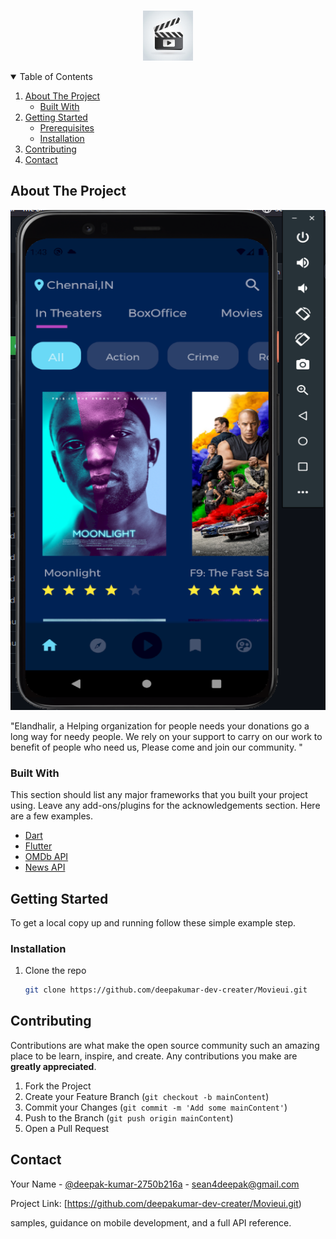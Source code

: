 




<!-- PROJECT LOGO -->
<br />
<p align="center">
  <a herf="#"><img src="assets/images/logo.jpg" alt="Logo" width="80" height="80">
 </a>
    

  



<!-- TABLE OF CONTENTS -->
<details open="open">
  <summary>Table of Contents</summary>
  <ol>
    <li>
      <a href="#about-the-project">About The Project</a>
      <ul>
        <li><a href="#built-with">Built With</a></li>
      </ul>
    </li>
    <li>
      <a href="#getting-started">Getting Started</a>
      <ul>
        <li><a href="#prerequisites">Prerequisites</a></li>
        <li><a href="#installation">Installation</a></li>
      </ul>
    </li>
    <li><a href="#contributing">Contributing</a></li>
    <li><a href="#contact">Contact</a></li>

  </ol>
</details>



<!-- ABOUT THE PROJECT -->
## About The Project

  <img src="Output/outputscreen.PNG" alt="Logo" width="100%" height="800px">
  
  "Elandhalir, a Helping organization for people needs your donations go a long way for needy people. We rely on your support to carry on our work to benefit of people who need us, Please come and join our community. "

### Built With

This section should list any major frameworks that you built your project using. Leave any add-ons/plugins for the acknowledgements section. Here are a few examples.
* [Dart](https://dart.dev/)
* [Flutter](https://flutter.dev/)
* [OMDb API](http://www.omdbapi.com/)
* [News API](https://newsapi.org/)



<!-- GETTING STARTED -->
## Getting Started


To get a local copy up and running follow these simple example step.




### Installation

1. Clone the repo
   ```sh
   git clone https://github.com/deepakumar-dev-creater/Movieui.git
   ```





<!-- CONTRIBUTING -->
## Contributing

Contributions are what make the open source community such an amazing place to be learn, inspire, and create. Any contributions you make are **greatly appreciated**.

1. Fork the Project
2. Create your Feature Branch (`git checkout -b mainContent`)
3. Commit your Changes (`git commit -m 'Add some mainContent'`)
4. Push to the Branch (`git push origin mainContent`)
5. Open a Pull Request







<!-- CONTACT -->
## Contact

Your Name - [@deepak-kumar-2750b216a](https://www.linkedin.com/in/deepak-kumar-2750b216a/) - sean4deepak@gmail.com

Project Link: [https://github.com/deepakumar-dev-creater/Movieui.git)











samples, guidance on mobile development, and a full API reference.
